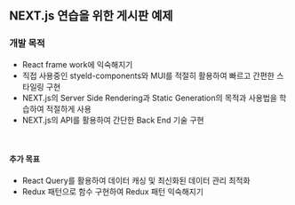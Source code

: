 ## NEXT.js 연습을 위한 게시판 예제

### 개발 목적

- React frame work에 익숙해지기
- 직접 사용중인 styeld-components와 MUI를 적절히 활용하여 빠르고 간편한 스타일링 구현
- NEXT.js의 Server Side Rendering과 Static Generation의 목적과 사용법을 학습하여 적절하게 사용
- NEXT.js의 API를 활용하여 간단한 Back End 기술 구현

<br>

#### 추가 목표

- React Query를 활용하여 데이터 캐싱 및 최신화된 데이터 관리 최적화
- Redux 패턴으로 함수 구현하여 Redux 패턴 익숙해지기
